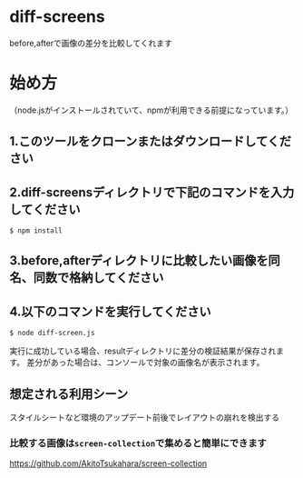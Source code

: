 # diff-screens
before,afterで画像の差分を比較してくれます

# 始め方
（node.jsがインストールされていて、npmが利用できる前提になっています。）

## 1.このツールをクローンまたはダウンロードしてください

## 2.diff-screensディレクトリで下記のコマンドを入力してください
```
$ npm install
```

## 3.before,afterディレクトリに比較したい画像を同名、同数で格納してください

## 4.以下のコマンドを実行してください
```
$ node diff-screen.js
```
実行に成功している場合、resultディレクトリに差分の検証結果が保存されます。
差分があった場合は、コンソールで対象の画像名が表示されます。


## 想定される利用シーン
スタイルシートなど環境のアップデート前後でレイアウトの崩れを検出する


### 比較する画像は`screen-collection`で集めると簡単にできます
https://github.com/AkitoTsukahara/screen-collection
